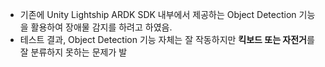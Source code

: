 - 기존에 Unity Lightship ARDK SDK 내부에서 제공하는 Object Detection 기능을 활용하여 장애물 감지를 하려고 하였음.
- 테스트 결과, Object Detection 기능 자체는 잘 작동하지만 **킥보드 또는 자전거**를 잘 분류하지 못하는 문제가 발